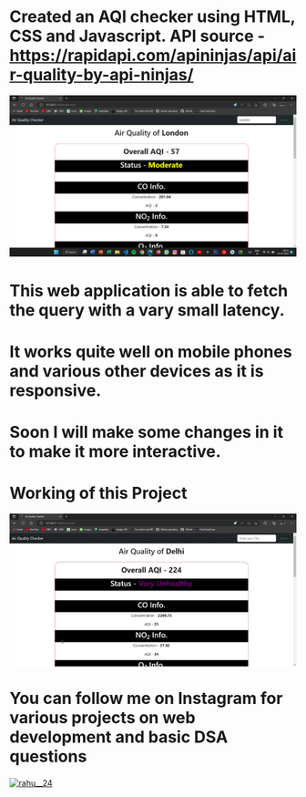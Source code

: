 # Created an AQI checker using HTML, CSS and Javascript. API source - https://rapidapi.com/apininjas/api/air-quality-by-api-ninjas/

![alt](Images/1.png)

# This web application is able to fetch the query with a vary small latency.

# It works quite well on mobile phones and various other devices as it is responsive.

# Soon I will make some changes in it to make it more interactive.

# Working of this Project

<img src="Images/gif.gif" align="center">

# You can follow me on Instagram for various projects on web development and basic DSA questions

<p align="left">
<a href="https://instagram.com/rahu__24" target="blank"><img align="center" src="https://raw.githubusercontent.com/rahuldkjain/github-profile-readme-generator/master/src/images/icons/Social/instagram.svg" alt="rahu__24" height="30" width="40" /></a>
</p>
